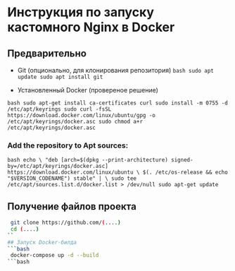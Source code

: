 # Инструкция по запуску кастомного Nginx в Docker

## Предварительно 
  
- Git (опционально, для клонирования репозитория)
``bash
 sudo apt update
 sudo apt install git
``   

- Установленный Docker (провереное решение)

``bash
 sudo apt-get install ca-certificates curl
 sudo install -m 0755 -d /etc/apt/keyrings
 sudo curl -fsSL https://download.docker.com/linux/ubuntu/gpg -o /etc/apt/keyrings/docker.asc
 sudo chmod a+r /etc/apt/keyrings/docker.asc
``

### Add the repository to Apt sources:

``bash
 echo \
"deb [arch=$(dpkg --print-architecture) signed-by=/etc/apt/keyrings/docker.asc] https://download.docker.com/linux/ubuntu \
  $(. /etc/os-release && echo "$VERSION_CODENAME") stable" | \
 sudo tee /etc/apt/sources.list.d/docker.list > /dev/null
 sudo apt-get update   
``

##  Получение файлов проекта

```bash
 git clone https://github.com/(....)
 cd (....)
``
## Запуск Docker-билда
```bash
 docker-compose up -d --build
```bash
